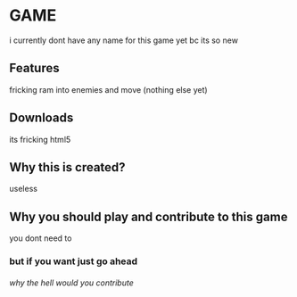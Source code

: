 # GAME

i currently dont have any name for this game yet bc its so new

## Features

fricking ram into enemies and move (nothing else yet)

## Downloads

its fricking html5

## Why this is created?

useless

## Why you should play and contribute to this game

you dont need to 
### but if you want just go ahead

###### why the hell would you contribute
